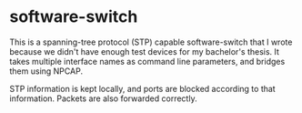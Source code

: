 # software-switch

This is a spanning-tree protocol (STP) capable software-switch that I wrote because we didn't have enough test devices for my bachelor's thesis.
It takes multiple interface names as command line parameters, and bridges them using NPCAP.

STP information is kept locally, and ports are blocked according to that information.
Packets are also forwarded correctly.
